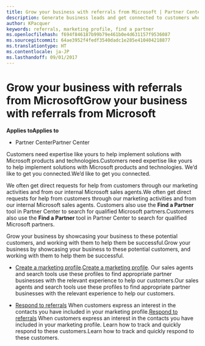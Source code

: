 ```yaml
---
title: Grow your business with referrals from Microsoft | Partner Center
description: Generate business leads and get connected to customers who need help implementing Microsoft products and solutions.
author: KPacquer
keywords: referrals, marketing profile, find a partner
ms.openlocfilehash: f694f846187b99b79e461b0e4d631157f9536087
ms.sourcegitcommit: 64ae3952f4fedf3540dadc1e285e410404218877
ms.translationtype: HT
ms.contentlocale: ja-JP
ms.lasthandoff: 09/01/2017
---
```

<!-- FWLink:  https://go.microsoft.com/fwlink/?linkid=849775 (top of page) -->

# <a name="grow-your-business-with-referrals-from-microsoft"></a><span data-ttu-id="1f49b-104">Grow your business with referrals from Microsoft</span><span class="sxs-lookup"><span data-stu-id="1f49b-104">Grow your business with referrals from Microsoft</span></span>

**<span data-ttu-id="1f49b-105">Applies to</span><span class="sxs-lookup"><span data-stu-id="1f49b-105">Applies to</span></span>**

-  <span data-ttu-id="1f49b-106">Partner Center</span><span class="sxs-lookup"><span data-stu-id="1f49b-106">Partner Center</span></span>

<span data-ttu-id="1f49b-107">Customers need expertise like yours to help implement solutions with Microsoft products and technologies.</span><span class="sxs-lookup"><span data-stu-id="1f49b-107">Customers need expertise like yours to help implement solutions with Microsoft products and technologies.</span></span> <span data-ttu-id="1f49b-108">We’d like to get you connected.</span><span class="sxs-lookup"><span data-stu-id="1f49b-108">We’d like to get you connected.</span></span>

<span data-ttu-id="1f49b-109">We often get direct requests for help from customers through our marketing activities and from our internal Microsoft sales agents.</span><span class="sxs-lookup"><span data-stu-id="1f49b-109">We often get direct requests for help from customers through our marketing activities and from our internal Microsoft sales agents.</span></span> <span data-ttu-id="1f49b-110">Customers also use the **Find a Partner** tool in Partner Center to search for qualified Microsoft partners.</span><span class="sxs-lookup"><span data-stu-id="1f49b-110">Customers also use the **Find a Partner** tool in Partner Center to search for qualified Microsoft partners.</span></span> 

<span data-ttu-id="1f49b-111">Grow your business by showcasing your business to these potential customers, and working with them to help them be successful.</span><span class="sxs-lookup"><span data-stu-id="1f49b-111">Grow your business by showcasing your business to these potential customers, and working with them to help them be successful.</span></span>

*  <span data-ttu-id="1f49b-112">[Create a marketing profile](create-a-marketing-profile.md).</span><span class="sxs-lookup"><span data-stu-id="1f49b-112">[Create a marketing profile](create-a-marketing-profile.md).</span></span> <span data-ttu-id="1f49b-113">Our sales agents and search tools use these profiles to find appropriate partner businesses with the relevant experience to help our customers.</span><span class="sxs-lookup"><span data-stu-id="1f49b-113">Our sales agents and search tools use these profiles to find appropriate partner businesses with the relevant experience to help our customers.</span></span>

*  <span data-ttu-id="1f49b-114">[Respond to referrals](responding-to-referrals.md) When customers express an interest in the contacts you have included in your marketing profile.</span><span class="sxs-lookup"><span data-stu-id="1f49b-114">[Respond to referrals](responding-to-referrals.md) When customers express an interest in the contacts you have included in your marketing profile.</span></span> <span data-ttu-id="1f49b-115">Learn how to track and quickly respond to these customers.</span><span class="sxs-lookup"><span data-stu-id="1f49b-115">Learn how to track and quickly respond to these customers.</span></span>

<!-- 
*  [Analyze your marketing profile](analyze-your-marketing-profile.md) Regularly review and optimize your marketing profile to make sure you’re getting in front of your target customers.
-->
